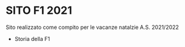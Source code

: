 # SITO F1 2021

Sito realizzato come compito per le vacanze natalzie A.S. 2021/2022

- Storia della F1
